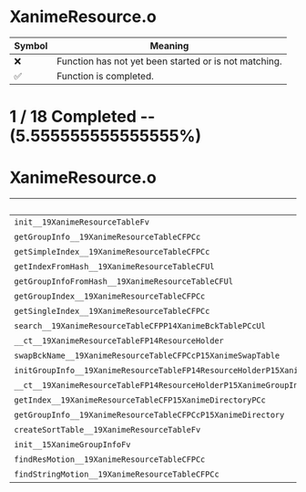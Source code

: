 # XanimeResource.o
| Symbol | Meaning 
| ------------- | ------------- 
| :x: | Function has not yet been started or is not matching. 
| :white_check_mark: | Function is completed. 


# 1 / 18 Completed -- (5.555555555555555%)
# XanimeResource.o
| Symbol | Decompiled? |
| ------------- | ------------- |
| `init__19XanimeResourceTableFv` | :x: |
| `getGroupInfo__19XanimeResourceTableCFPCc` | :x: |
| `getSimpleIndex__19XanimeResourceTableCFPCc` | :x: |
| `getIndexFromHash__19XanimeResourceTableCFUl` | :x: |
| `getGroupInfoFromHash__19XanimeResourceTableCFUl` | :x: |
| `getGroupIndex__19XanimeResourceTableCFPCc` | :x: |
| `getSingleIndex__19XanimeResourceTableCFPCc` | :x: |
| `search__19XanimeResourceTableCFPP14XanimeBckTablePCcUl` | :x: |
| `__ct__19XanimeResourceTableFP14ResourceHolder` | :x: |
| `swapBckName__19XanimeResourceTableCFPCcP15XanimeSwapTable` | :x: |
| `initGroupInfo__19XanimeResourceTableFP14ResourceHolderP15XanimeGroupInfoP13XanimeAuxInfoP13XanimeOfsInfoP14XanimeBckTableP15XanimeBckTable2P15XanimeBckTable3P15XanimeBckTable4P15XanimeSwapTable` | :x: |
| `__ct__19XanimeResourceTableFP14ResourceHolderP15XanimeGroupInfoP13XanimeAuxInfoP13XanimeOfsInfoP14XanimeBckTableP15XanimeBckTable2P15XanimeBckTable3P15XanimeBckTable4P15XanimeSwapTable` | :x: |
| `getIndex__19XanimeResourceTableCFP15XanimeDirectoryPCc` | :x: |
| `getGroupInfo__19XanimeResourceTableCFPCcP15XanimeDirectory` | :x: |
| `createSortTable__19XanimeResourceTableFv` | :x: |
| `init__15XanimeGroupInfoFv` | :white_check_mark: |
| `findResMotion__19XanimeResourceTableCFPCc` | :x: |
| `findStringMotion__19XanimeResourceTableCFPCc` | :x: |
